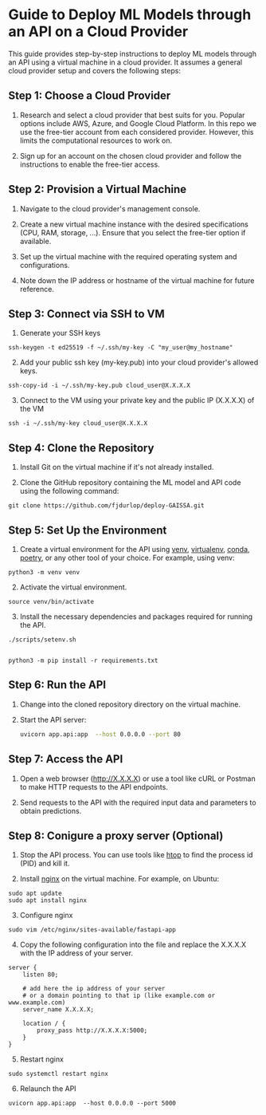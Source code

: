 # Guide to Deploy ML Models through an API on a Cloud Provider

This guide provides step-by-step instructions to deploy ML models through an API using a virtual machine in a cloud provider. It assumes a general cloud provider setup and covers the following steps:

## Step 1: Choose a Cloud Provider

1. Research and select a cloud provider that best suits for you. Popular options include AWS, Azure, and Google Cloud Platform. In this repo we use the free-tier account from each considered provider. However, this limits the computational resources to work on.

2. Sign up for an account on the chosen cloud provider and follow the instructions to enable the free-tier access.

## Step 2: Provision a Virtual Machine

1. Navigate to the cloud provider's management console.

2. Create a new virtual machine instance with the desired specifications (CPU, RAM, storage, ...). Ensure that you select the free-tier option if available.

3. Set up the virtual machine with the required operating system and configurations.

4. Note down the IP address or hostname of the virtual machine for future reference.

## Step 3: Connect via SSH to VM

1.  Generate your SSH keys 
```shell
ssh-keygen -t ed25519 -f ~/.ssh/my-key -C "my_user@my_hostname"
```
2. Add your public ssh key (my-key.pub) into your cloud provider's allowed keys.
```shell
ssh-copy-id -i ~/.ssh/my-key.pub cloud_user@X.X.X.X
```
3. Connect to the VM using your private key and the public IP (X.X.X.X) of the VM
```shell
ssh -i ~/.ssh/my-key cloud_user@X.X.X.X
```
## Step 4: Clone the Repository

1. Install Git on the virtual machine if it's not already installed.

2. Clone the GitHub repository containing the ML model and API code using the following command:

```shell
git clone https://github.com/fjdurlop/deploy-GAISSA.git
```
## Step 5: Set Up the Environment

1. Create a virtual environment for the API using [venv](https://docs.python.org/3/library/venv.html), [virtualenv](https://virtualenv.pypa.io/en/latest/), [conda](https://docs.conda.io/projects/conda/en/latest/user-guide/tasks/manage-environments.html), [poetry](https://python-poetry.org/), or any other tool of your choice. For example, using venv:

```shell
python3 -m venv venv
```

2. Activate the virtual environment.

```shell
source venv/bin/activate
```

3. Install the necessary dependencies and packages required for running the API. 

```shell
./scripts/setenv.sh
```

```shell

python3 -m pip install -r requirements.txt

```

## Step 6: Run the API

1. Change into the cloned repository directory on the virtual machine.

2. Start the API server:

    ```bash
    uvicorn app.api:app  --host 0.0.0.0 --port 80
    ```

## Step 7: Access the API
1. Open a web browser (http://X.X.X.X) or use a tool like cURL or Postman to make HTTP requests to the API endpoints.

2. Send requests to the API with the required input data and parameters to obtain predictions.

## Step 8: Conigure a proxy server (Optional)
1. Stop the API process. You can use tools like [htop](https://htop.dev/) to find the process id (PID) and kill it.

2. Install [nginx](https://www.nginx.com/) on the virtual machine. For example, on Ubuntu:
```shell
sudo apt update
sudo apt install nginx
```

3. Configure nginx
```shell
sudo vim /etc/nginx/sites-available/fastapi-app
```

4. Copy the following configuration into the file and replace the X.X.X.X with the IP address of your server.
```shell
server {
    listen 80;

    # add here the ip address of your server
    # or a domain pointing to that ip (like example.com or www.example.com)
    server_name X.X.X.X;

    location / {
        proxy_pass http://X.X.X.X:5000;
    }
}
```

5. Restart nginx
```shell
sudo systemctl restart nginx
```

6. Relaunch the API
```shell
uvicorn app.api:app  --host 0.0.0.0 --port 5000
```